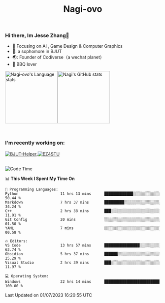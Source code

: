 

<!--
**Nagi-ovo/Nagi-ovo** is a ✨ _special_ ✨ repository because its `README.md` (this file) appears on your GitHub profile.

Here are some ideas to get you started:

- 🔭 I’m currently working on ...
- 🌱 I’m currently learning ...
- 👯 I’m looking to collaborate on ...
- 🤔 I’m looking for help with ...
- 💬 Ask me about ...
- 📫 How to reach me: ...
- 😄 Pronouns: ...
- ⚡ Fun fact: ...
-->
<h1 align="center">Nagi-ovo</h3>


<br />

 ### Hi there, Im Jesse Zhang👋
- :orange_book: Focusing on AI , Game Design & Computer Graphics
- 🔬: a sophomore in BJUT
- 🌏: Founder of Codiverse（a wechat planet）
- :meat_on_bone: BBQ lover

<div style="display:flex; flex-wrap:wrap; height: 200px;">
  <img height="170" src="https://github-readme-stats-git-main-nagi-ovo.vercel.app/api/top-langs/?username=Nagi-ovo&hide=css,scss,html,java&layout=compact&card_width=345&card_height=400" alt="Nagi-ovo's Language stats">
  <img height="170" src="https://github-readme-stats-git-main-nagi-ovo.vercel.app/api?username=Nagi-ovo&show_icons=true&theme=radical" alt="Nagi's GitHub stats">
</div>

### I'm recently working on:</a>

 <div>
<a href="https://github.com/Open-BJUT/BJUT-Helper">
  <img align="center" src="https://github-readme-stats-git-main-nagi-ovo.vercel.app/api/pin/?username=Nagi-ovo&repo=BJUT-Helper" alt="BJUT-Helper">
</a>
<a href="https://github.com/Nagi-ovo/EZ4STU">
  <img align="center" src="https://github-readme-stats-git-main-nagi-ovo.vercel.app/api/pin/?username=Nagi-ovo&repo=EZ4STU" alt="EZ4STU">
</a>  
</div>

<br />

<!--START_SECTION:waka-->
![Code Time](http://img.shields.io/badge/Code%20Time-56%20hrs%2011%20mins-blue)

📊 **This Week I Spent My Time On** 

```text
💬 Programming Languages: 
Python                   11 hrs 13 mins      █████████████░░░░░░░░░░░░   50.44 % 
Markdown                 7 hrs 37 mins       █████████░░░░░░░░░░░░░░░░   34.24 % 
C++                      2 hrs 38 mins       ███░░░░░░░░░░░░░░░░░░░░░░   11.91 % 
Git Config               20 mins             ░░░░░░░░░░░░░░░░░░░░░░░░░   01.50 % 
YAML                     7 mins              ░░░░░░░░░░░░░░░░░░░░░░░░░   00.58 % 

🔥 Editors: 
VS Code                  13 hrs 57 mins      ████████████████░░░░░░░░░   62.74 % 
Obsidian                 5 hrs 37 mins       ██████░░░░░░░░░░░░░░░░░░░   25.29 % 
Visual Studio            2 hrs 39 mins       ███░░░░░░░░░░░░░░░░░░░░░░   11.97 % 

💻 Operating System: 
Windows                  22 hrs 14 mins      █████████████████████████   100.00 % 
```


 Last Updated on 01/07/2023 16:20:55 UTC
<!--END_SECTION:waka-->



